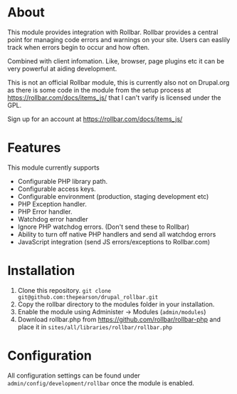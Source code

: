 About
=====

This module provides integration with Rollbar. Rollbar provides a central
point for managing code errors and warnings on your site. Users can easlily
track when errors begin to occur and how often.

Combined with client infomation. Like, browser, page plugins etc it can be
very powerful at aiding development.

This is not an official Rollbar module, this is currently also not on Drupal.org
as there is some code in the module from the setup process at https://rollbar.com/docs/items_js/
that I can't varify is licensed under the GPL.

Sign up for an account at https://rollbar.com/docs/items_js/


Features
========

This module currently supports

* Configurable PHP library path.
* Configurable access keys.
* Configurable environment (production, staging development etc)
* PHP Exception handler.
* PHP Error handler.
* Watchdog error handler
* Ignore PHP watchdog errors. (Don't send these to Rollbar)
* Ability to turn off native PHP handlers and send all watchdog errors
* JavaScript integration (send JS errors/exceptions to Rollbar.com)


Installation
============

1. Clone this repository. `git clone git@github.com:thepearson/drupal_rollbar.git`
2. Copy the rollbar directory to the modules folder in your installation.
3. Enable the module using Administer -> Modules (`admin/modules`)
4. Download rollbar.php from https://github.com/rollbar/rollbar-php and place it in `sites/all/libraries/rollbar/rollbar.php`


Configuration
=============

All configuration settings can be found under `admin/config/development/rollbar` once the module is enabled.




